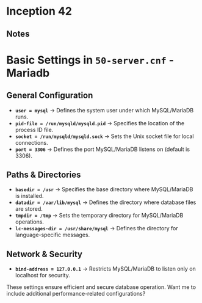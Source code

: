 # Inception 42

## Notes 

# Basic Settings in `50-server.cnf` - Mariadb

## General Configuration
- **`user = mysql`** → Defines the system user under which MySQL/MariaDB runs.
- **`pid-file = /run/mysqld/mysqld.pid`** → Specifies the location of the process ID file.
- **`socket = /run/mysqld/mysqld.sock`** → Sets the Unix socket file for local connections.
- **`port = 3306`** → Defines the port MySQL/MariaDB listens on (default is 3306).

## Paths & Directories
- **`basedir = /usr`** → Specifies the base directory where MySQL/MariaDB is installed.
- **`datadir = /var/lib/mysql`** → Defines the directory where database files are stored.
- **`tmpdir = /tmp`** → Sets the temporary directory for MySQL/MariaDB operations.
- **`lc-messages-dir = /usr/share/mysql`** → Defines the directory for language-specific messages.

## Network & Security
- **`bind-address = 127.0.0.1`** → Restricts MySQL/MariaDB to listen only on localhost for security.

These settings ensure efficient and secure database operation. Want me to include additional performance-related configurations?

